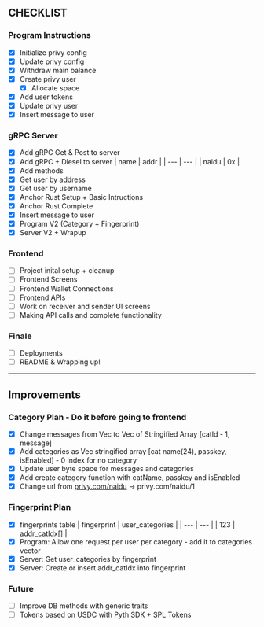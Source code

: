 ## CHECKLIST

### Program Instructions
- [x]  Initialize privy config
- [x]  Update privy config
- [x]  Withdraw main balance
- [x]  Create privy user
    - [x]  Allocate space
- [x]  Add user tokens
- [x]  Update privy user
- [x]  Insert message to user
  
### gRPC Server
- [x]  Add gRPC Get & Post to server
- [x]  Add gRPC + Diesel to server
    | name | addr |
    | --- | --- |
    | naidu | 0x |
- [x]  Add methods
  - [x]  Get user by address
  - [x]  Get user by username
- [x]  Anchor Rust Setup + Basic Intructions
- [x]  Anchor Rust Complete
  - [x]  Insert message to user
- [x] Program V2 (Category + Fingerprint)
- [x] Server V2 + Wrapup

### Frontend
- [ ] Project inital setup + cleanup
- [ ] Frontend Screens
- [ ] Frontend Wallet Connections
- [ ] Frontend APIs
- [ ] Work on receiver and sender UI screens
- [ ] Making API calls and complete functionality

### Finale
- [ ] Deployments
- [ ] README & Wrapping up!

---
## Improvements
### Category Plan - Do it before going to frontend
- [x]  Change messages from Vec<String> to Vec of Stringified Array [catId - 1, message]
- [x]  Add categories as Vec stringified array [cat name(24), passkey, isEnabled] - 0 index for no category
- [x]  Update user byte space for messages and categories
- [x]  Add create category function with catName,  passkey and isEnabled
- [x]  Change url from [privy.com/naidu](http://privy.com/naidu) → privy.com/naidu/1

### Fingerprint Plan
- [x]  fingerprints table
    | fingerprint | user_categories |
    | --- | --- |
    | 123 | addr_catIdx[] |
- [x]  Program: Allow one request per user per category - add it to categories vector
- [x]  Server: Get user_categories by fingerprint
- [x]  Server: Create or insert addr_catIdx into fingerprint

### Future
- [ ] Improve DB methods with generic traits
- [ ] Tokens based on USDC with Pyth SDK + SPL Tokens